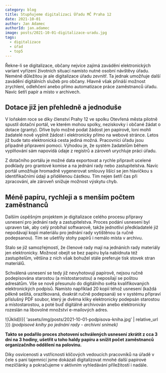 ```yaml
---
category: blog
title: Stupňujeme digitalizaci Úřadu MČ Praha 12
date: 2021-10-01
author: Jan Adamec
authorId: jan.adamec
image: posts/2021-10-01-digitalizace-uradu.jpg
tags:
  - digitalizace
  - úřad
  - top5
---
```


Řekne-li se digitalizace, občany nejvíce zajímá zavádění elektronických variant vyřízení životních situací namísto nutné osobní návštěvy úřadu. Neméně důležitou je ale digitalizace úřadu zevnitř. Ta jednak umožňuje další zavádění digitálních služeb pro občany. Hlavně však přináší možnost zrychlení, odlehčení anebo přímo automatizace práce zaměstnanců úřadu. Navíc šetří papír a místo v archivech.

## Dotace již jen přehledně a jednoduše

V loňském roce se díky členství Prahy 12 ve spolku Otevřená města pilotně spustil dotační portál, ve kterém mohou spolky, neziskovky i občané žádat o dotace (granty). Dříve bylo možné podat žádost jen papírově, loni mohli žadatelé nově vyplnit žádost i elektronicky přímo na webové stránce. Letos již bude tato elektronická cesta jediná možná. Pracovníci úřadu jsou případně připraveni pomoci. Výhodou je, že systém žadatelům během vyplňování sám napovídá údaje z registrů a zároveň urychluje práci úřadu.

Z dotačního portálu je možné data exportovat a rychle připravit ucelené podklady pro grantové komise a na jednání rady nebo zastupitelstva. Navíc portál umožňuje hromadně vygenerovat smlouvy lišící se jen hlavičkou s identifikačními údaji a přidělenou částkou. Tím nejen šetří čas při zpracování, ale zároveň snižuje možnost výskytu chyb.

## Méně papíru, rychleji a s menším počtem zaměstnanců

Dalším úspěšným projektem je digitalizace celého procesu přípravy usnesení pro jednání rady a zastupitelstva. Proces podání usnesení byl upraven tak, aby celý probíhal softwarově, takže jednotliví předkladatelé již nepodávají kopii materiálu pro jednání rady vytištěnou (a ručně podepsanou). Tím se ušetřily stohy papírů i nemálo místa v archivu.

Stalo se již samozřejmostí, že členové rady mají na jednáních rady materiály jen elektronicky. Možnost obejít se bez papíru byla nabídnuta též zastupitelům, většina z nich však bohužel stále preferuje tisk stovek stran materiálů.

Schválená usnesení se tedy již nevyhotovují papírově, nejsou  ručně podepisována starostou (a místostarostou) a neposílají se poštou adresátům. Vše se nově přesunulo do digitálního světa kvalifikovaných elektronických podpisů. Namísto například 20 kopií téhož usnesení (každá pěkně sešitá, orazítkovaná, dvakrát ručně podepsaná) se v systému připraví příslušný PDF soubor, který je dvěma kliky elektronicky podepsán starostou a místostarostou, a poté buď digitálně archivován anebo elektronicky rozeslán na libovolné množství e-mailových adres.

![Úklid]({{ 'assets/img/posts/2021-10-01-podpisova-kniha.jpg' | relative_url }})
_(podpisové knihy po jednání rady - archivní snímek)_

**Takto se podařilo proces zhotovení schválených usnesení zkrátit z cca 3 dní na 3 hodiny, ušetřit u toho haldy papíru a snížit počet zaměstnanců organizačního oddělení na polovinu.**

Díky osvícenosti a vstřícnosti klíčových vedoucích pracovníků na úřadě v čele s paní tajemnicí jsme dokázali digitalizovat mnohé další papírové mezičlánky a pokračujeme v aktivním vyhledávání příležitostí i nadále.

